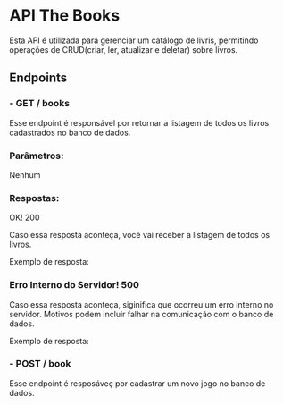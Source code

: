 # API The Books
Esta API é utilizada para gerenciar um catálogo de livris, permitindo operações de CRUD(criar, ler, atualizar e deletar) sobre livros.
## Endpoints
### - GET / books
Esse endpoint é responsável por retornar a listagem de todos os livros cadastrados no banco de dados.
### Parâmetros:

Nenhum

### Respostas:

OK! 200

Caso essa resposta aconteça, você vai receber a listagem de todos os livros.

Exemplo de resposta:

### Erro Interno do Servidor! 500

Caso essa resposta aconteça, siginifica que ocorreu um erro interno no servidor. Motivos podem incluir falhar na comunicação com o banco de dados.

Exemplo de resposta:


### - POST / book
Esse endpoint é resposáveç por cadastrar um novo jogo no banco de dados.

